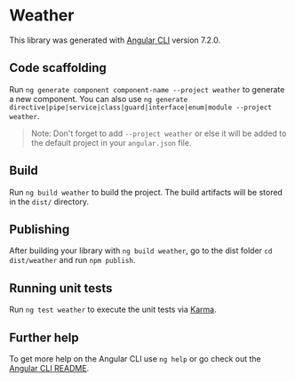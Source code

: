 # Weather

This library was generated with [Angular CLI](https://github.com/angular/angular-cli) version 7.2.0.

## Code scaffolding

Run `ng generate component component-name --project weather` to generate a new component. You can also use `ng generate directive|pipe|service|class|guard|interface|enum|module --project weather`.
> Note: Don't forget to add `--project weather` or else it will be added to the default project in your `angular.json` file. 

## Build

Run `ng build weather` to build the project. The build artifacts will be stored in the `dist/` directory.

## Publishing

After building your library with `ng build weather`, go to the dist folder `cd dist/weather` and run `npm publish`.

## Running unit tests

Run `ng test weather` to execute the unit tests via [Karma](https://karma-runner.github.io).

## Further help

To get more help on the Angular CLI use `ng help` or go check out the [Angular CLI README](https://github.com/angular/angular-cli/blob/master/README.md).
